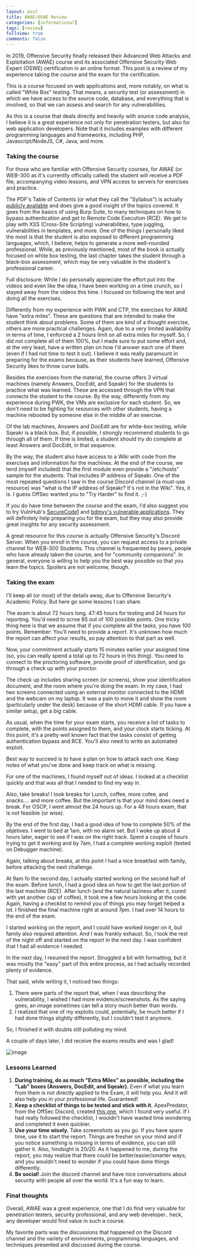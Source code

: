 ```yaml
---
layout: post
title: AWAE/OSWE Review
categories: [informational]
tags: [review]
fullview: true
comments: false
---
```


In 2019, Offensive Security finally released their Advanced Web Attacks and Exploitation (AWAE) course and its associated Offensive Security Web Expert (OSWE) certification in an online format. This post is a review of my experience taking the course and the exam for the certification. 

This is a course focused on web applications and, more notably, on what is called "White Box" testing. That means, a security test (or assessment) in which we have access to the source code, database, and everything that is involved, so that we can assess and search for any vulnerabilities.  

As this is a course that deals directly and heavily with source code analysis, I believe it is a great experience not only for penetration testers, but also for web application developers. Note that it includes examples with different programming languages and frameworks, including PHP, Javascript/NodeJS, C#, Java, and more.   

### Taking the course
For those who are familiar with Offensive Security courses, for AWAE (or WEB-300 as it's currentlly officially called) the student will receive a PDF file, accompanying video lessons, and VPN access to servers for exercises and practice. 

The PDF's Table of Contents (or what they call the "Syllabus") is actually [publicly available](https://www.offensive-security.com/documentation/awae-syllabus.pdf) and does give a good insight of the topics covered. It goes from the basics of using Burp Suite, to many techniques on how to bypass authentication and get to Remote Code Execution (RCE). We get to play with XSS (Cross-Site Scripting) vulnerabilities, type juggling, vulnerabilities in templates, and more. One of the things I personally liked the most is that the student is also exposed to different programming languages, which, I believe, helps to generate a more well-rounded professional. While, as previously mentioned, most of the book is actually focused on white box testing, the last chapter takes the student through a black-box assessment, which may be very valuable in the student's professional career. 

Full disclosure: While I do personally appreciate the effort put into the videos and even like the idea, I have been working on a time crunch, so I stayed away from the videos this time. I focused on following the text and doing all the exercises.

Differently from my experience with PWK and CTP, the exercises for AWAE have "extra miles". These are questions that are intended to make the student think about problems. Some of them are kind of a thought exercise, others are more practical challenges. Again, due to a very limited availability in terms of time, I enforced a 2 hours limit on all extra miles for myself. So, I did not complete all of them 100%, but I made sure to put some effort and, at the very least, have a written plan on how I'd answer each one of them (even if I had not time to test it out). I believe it was really paramount in preparing for the exams because, as their students have learned, Offensive Security likes to throw curve balls. 

Besides the exercises from the material, the course offers 3 virtual machines (namely Answers, DocEdit, and Sqeakr) for the students to practice what was learned. These are accessed through the VPN that connects the student to the course. By the way, differently from my experience during PWK, the VMs  are exclusive for each student. So, we don't need to be fighting for resources with other students, having a machine rebooted by someone else in the middle of an exercise.  

Of the lab machines, Answers and DocEdit are for white-box testing, while Sqeakr is a black box. But, if possible, I strongly recommend students to go through all of them. If time is limited, a student should try do complete at least Answers and DocEdit, in that sequence. 

By the way, the student also have access to a Wiki with code from the exercises and information for the machines. At the end of the course, we tend (myself included) that the first module even provide a "/etc/hosts" sample for the students. That includes IP address of Sqeakr. One of the most repeated questions I saw in the course Discord channel (a must-use resource) was "what is the IP address of Sqeakr? It's not in the Wiki". Yes, it is. I guess OffSec wanted you to "Try Harder" to find it. ;-)  

If you do have time between the course and the exam, I'd also suggest you to try VulnHub's [SecureCode1](https://www.vulnhub.com/entry/securecode-1,651/) and [bdmyy's vulnerable applications](https://github.com/bmdyy/). They will definitely help preparing you for the exam, but they may also provide great insights for any security assessment. 

A great resource for this course is actually Offensive Security's Discord Server. When you enroll in the course, you can request access to a private channel for WEB-300 Students. This channel is frequented by peers, people who have already taken the course, and for "community companions". In general, everyone is willing to help you the best way possible so that you learn the topics. Spoilers are not welcome, though. 


### Taking the exam

I'll keep all (or most) of the details away, due to Offensive Security's Academic Policy. But here go some lessons I can share. 

The exam is about 72 hours long. 47:45 hours for testing and 24 hours for reporting. You'd need to scroe 85 out of 100 possible points. One tricky thing here is that we assume that if you complete all the tasks, you have 100 points. Remember: You'll need to provide a report. It's unknown how much the report can affect your results, so pay attention to that part as well.  
 
Now, your commitment actually starts 15 minutes earlier your assigned time (so, you can really spend a total up to 72 hours in this thing). You need to connect to the proctoring software, provide proof of identification, and go through a check up with your proctor. 

The check up includes sharing screen (or screens), show your identification document,  and the room where you're doing the exam.  In my case, I had two screens connected using an external monitor connected to the HDMI and the webcam on my laptop. It was a pain to move it and show the room (particularly under the desk) because of the short HDMI cable. If you have a similar setup, get a big cable. 

As usual, when the time for your exam starts, you receive a list of tasks to complete, with the points assigned to them, and your clock starts ticking. At this point, it's a pretty well known fact that the tasks consist of getting authentication bypass and RCE. You'll also need to write an automated exploit.

Best way to succeed is to have a plan on how to attack each one. Keep notes of what you've done and keep track on what is missing. 

For one of the machines, I found myself out of ideas. I looked at a checklist quickly and that was all that I needed to find my way in.  

Also, take breaks! I took breaks for Lunch, coffee, more cofee, and snacks.... and more coffee. But the important is that your mind does need a break. For OSCP, I went almost the 24 hours up. For a 48 hours exam, that is not feasible (or wise). 

By the end of the first day, I had a good idea of how to complete 50% of the objetives. I went to bed at 1am, with no alarm set. But  I woke up about 4 hours later, eager to see if I was on the right track. Spent a couple of hours trying to get it working and by 7am, I had a complete working exploit (tested on Debugger machine). 

Again, talking about breaks, at this point I had a nice breakfast with family, before attacking the next challenge. 

At 9am fo the second day, I actually started working on the second half of the exam. Before lunch, I had a good idea on how to get the last portion of the last machine (RCE). After lunch (and the natural laziness after it, cured with yet another cup of coffee), it took me a few hours looking at the code. Again, having a checklist to remind you of things you may forget helped a lot. I finished the final machine right at around 7pm. I had over 14 hours to the end of the exam. 

I started working on the report, and I could have worked longer on it, but family also required attention. And I was frankly exhaust. So, I took the rest of the night off and started on the report in the next day. I was confident that I had all evidence I needed. 

In the next day, I resumed the report. Struggled a bit with formatting, but it was mostly the "easy" part of this entire process, as I had actually recorded plenty of evidence. 

That said, while writing it, I noticed two things:
1. There were parts of the report that, when I was describing the vulnerability, I wished I had more evidence/screenshots. As the saying goes, an image sometimes can tell a story much better than words. 
2. I realized that one of my exploits could, potentially, be much better if I had done things slightly differently, but I couldn't test it anymore.  

So, I finished it with doubts still polluting my mind. 

A couple of days later, I did receive the exams results and was I glad! 

![image](https://user-images.githubusercontent.com/90990911/137024030-be3ec329-0435-442f-afea-94c7e800b52e.png)


### Lessons Learned
1. **During training, do as much "Extra Miles" as possible, including the "Lab" boxes (Answers, DocEdit, and Sqeakr).** Even if what you learn from them is not directly applied to the Exam, it will help you. And it will also help you in your professional life. Guaranteed!
2. **Keep a checklist of things to be tested and stick with it.** ApexPredator, from the OffSec Discord, created [this one](https://github.com/ApexPredator-InfoSec/AWAE-OSWE), which I found very useful. If I had really followed the checklist, I wouldn't have wasted time wondering and completed it even quickier.
3. **Use your time wisely.** Take screenshots as you go. If you have spare time, use it to start the report. Things are fresher on your mind and if you notice something is missing in terms of evidence, you can still gather it. Also, hindsight is 20/20. As it happened to me, during the report, you may realize that there could be better/easier/smarter ways, and you wouldn't need to wonder if you could have done things differently.  
4. **Be social!** Join the discord channel and have nice conversations about security with people all over the world. It's a fun way to learn. 

### Final thoughts

Overall, AWAE was a great experience, one that I do find very valuable for penetration testers, security professional, and any web developer.. heck, any developer would find value in such a course.  

My favorite parts was the discussions that happened on the Discord channel and the variety of environments, programming languages, and techniques presented and discussed during the course. 
